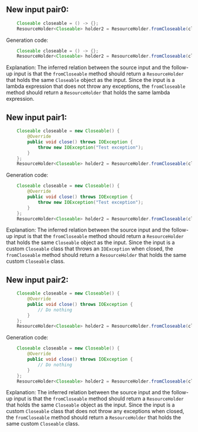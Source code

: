 ## New input pair0:
```java
    Closeable closeable = () -> {};
    ResourceHolder<Closeable> holder2 = ResourceHolder.fromCloseable(closeable);
```
Generation code:
```java
    Closeable closeable = () -> {};
    ResourceHolder<Closeable> holder2 = ResourceHolder.fromCloseable(closeable);
```
Explanation:
The inferred relation between the source input and the follow-up input is that the `fromCloseable` method should return a `ResourceHolder` that holds the same `Closeable` object as the input. Since the input is a lambda expression that does not throw any exceptions, the `fromCloseable` method should return a `ResourceHolder` that holds the same lambda expression.

## New input pair1:
```java
    Closeable closeable = new Closeable() {
        @Override
        public void close() throws IOException {
            throw new IOException("Test exception");
        }
    };
    ResourceHolder<Closeable> holder2 = ResourceHolder.fromCloseable(closeable);
```
Generation code:
```java
    Closeable closeable = new Closeable() {
        @Override
        public void close() throws IOException {
            throw new IOException("Test exception");
        }
    };
    ResourceHolder<Closeable> holder2 = ResourceHolder.fromCloseable(closeable);
```
Explanation:
The inferred relation between the source input and the follow-up input is that the `fromCloseable` method should return a `ResourceHolder` that holds the same `Closeable` object as the input. Since the input is a custom `Closeable` class that throws an `IOException` when closed, the `fromCloseable` method should return a `ResourceHolder` that holds the same custom `Closeable` class.

## New input pair2:
```java
    Closeable closeable = new Closeable() {
        @Override
        public void close() throws IOException {
            // Do nothing
        }
    };
    ResourceHolder<Closeable> holder2 = ResourceHolder.fromCloseable(closeable);
```
Generation code:
```java
    Closeable closeable = new Closeable() {
        @Override
        public void close() throws IOException {
            // Do nothing
        }
    };
    ResourceHolder<Closeable> holder2 = ResourceHolder.fromCloseable(closeable);
```
Explanation:
The inferred relation between the source input and the follow-up input is that the `fromCloseable` method should return a `ResourceHolder` that holds the same `Closeable` object as the input. Since the input is a custom `Closeable` class that does not throw any exceptions when closed, the `fromCloseable` method should return a `ResourceHolder` that holds the same custom `Closeable` class.
